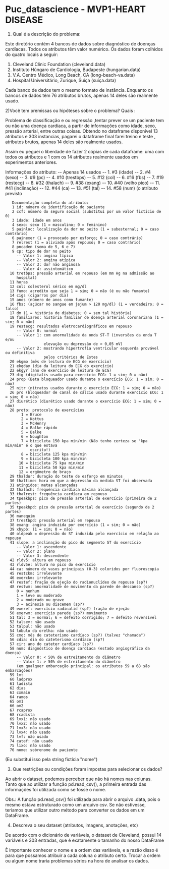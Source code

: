 # Puc_datascience - MVP1-HEART DISEASE 

1) Qual é a descrição do problema:

Este diretório contém 4 bancos de dados sobre diagnóstico de doenças cardíacas. Todos os atributos têm valor numérico. Os dados foram colhidos do quatro locais a seguir:

  1. Cleveland Clinic Foundation (cleveland.data)
  2. Instituto Húngaro de Cardiologia, Budapeste (hungarian.data)
  3. V.A. Centro Médico, Long Beach, CA (long-beach-va.data)
  4. Hospital Universitário, Zurique, Suíça (suíça.data)

Cada banco de dados tem o mesmo formato de instância. Enquanto os bancos de dados têm 76 atributos brutos, apenas 14 deles são realmente usado.

 2)Você tem premissas ou hipóteses sobre o problema? Quais :

 Problema de classificação  e ou regressão ,tentar prever se um paciente tem ou não uma doença cardíaca, a partir de informações como idade, sexo, pressão arterial, entre outras coisas.   Obtendo no dataframe disponível 13 atributos e 303 instancias, pagarei o dataframe final farei treino e teste , atributos brutos, apenas 14 deles são realmente usados.

 Assim eu peguei o liberdade de fazer 2 cópias de cada dataframe: uma com todos os atributos  e 1 com os 14 atributos realmente usados em experimentos anteriores.

 Informações do atributo:
    -- Apenas 14 usados
       -- 1. #3 (idade)
       -- 2. #4 (sexo)
       -- 3. #9 (pc)
       -- 4. #10 (trestbps)
       -- 5. #12 (col)
       -- 6. #16 (fbs)
       -- 7. #19 (restecg)
       -- 8. #32 (thalach)
       -- 9. #38 (exang)
       -- 10. #40 (velho pico)
       -- 11. #41 (inclinação)
       -- 12. #44 (ca)
       -- 13. #51 (tal)
       -- 14. #58 (num) (o atributo previsto

       Documentação completa do atributo:
       1 id: número de identificação do paciente
       2 ccf: número do seguro social (substituí por um valor fictício de 0)
       3 idade: idade em anos
       4 sexo: sexo (1 = masculino; 0 = feminino)
       5 painloc: localização da dor no peito (1 = subesternal; 0 = caso contrário)
       6 painexer (1 = provocado por esforço; 0 = caso contrário)
       7 relrest (1 = aliviado após repouso; 0 = caso contrário)
       8 pncaden (soma de 5, 6 e 7)
       9 cp: tipo de dor no peito
         -- Valor 1: angina típica
         -- Valor 2: angina atípica
         -- Valor 3: dor não anginosa
         -- Valor 4: assintomático
      10 tretbps: pressão arterial em repouso (em mm Hg na admissão ao
         hospital)
      11 horas
      12 col: colesterol sérico em mg/dl
      13 fumo: acredito que seja 1 = sim; 0 = não (é ou não fumante)
      14 cigs (cigarros por dia)
      15 anos (número de anos como fumante)
      16 fbs: (açúcar no sangue em jejum > 120 mg/dl) (1 = verdadeiro; 0 = falso)
      17 dm (1 = história de diabetes; 0 = sem tal história)
      18 familiares: história familiar de doença arterial coronariana (1 = sim; 0 = não)
      19 restecg: resultados eletrocardiográficos em repouso
         -- Valor 0: normal
         -- Valor 1: com anormalidade da onda ST-T (inversões da onda T e/ou
                     elevação ou depressão de > 0,05 mV)
         -- Valor 2: mostrando hipertrofia ventricular esquerda provável ou definitiva
                     pelos critérios de Estes
      20 ekgmo (mês de leitura de ECG de exercício)
      21 ekgday (dia da leitura do ECG do exercício)
      22 ekgyr (ano de exercício de leitura de ECG)
      23 dig (digitalis usado para exercício ECG: 1 = sim; 0 = não)
      24 prop (Beta bloqueador usado durante o exercício ECG: 1 = sim; 0 = não)
      25 nitr (nitratos usados durante o exercício ECG: 1 = sim; 0 = não)
      26 pro (bloqueador de canal de cálcio usado durante exercício ECG: 1 = sim; 0 = não)
      27 diurético (diurético usado durante o exercício ECG: 1 = sim; 0 = não)
      28 proto: protocolo de exercícios
           1 = Bruce
           2 = Kottus
           3 = McHenry
           4 = Balke rápido
           5 = Balke
           6 = Noughton
           7 = bicicleta 150 kpa min/min (Não tenho certeza se "kpa min/min" é o que estava
               escrito!)
           8 = bicicleta 125 kpa min/min
           9 = bicicleta 100 kpa min/min
          10 = bicicleta 75 kpa min/min
          11 = bicicleta 50 kpa min/min
          12 = ergômetro de braço
      29 thaldur: duração do teste de esforço em minutos
      30 thaltime: hora em que a depressão da medida ST foi observada
      31 atingidos: metas alcançadas
      32 thalach: frequência cardíaca máxima alcançada
      33 thalrest: frequência cardíaca em repouso
      34 tpeakbps: pico de pressão arterial de exercício (primeira de 2 partes)
      35 tpeakbpd: pico de pressão arterial de exercício (segundo de 2 partes)
      36 manequim
      37 trestbpd: pressão arterial em repouso
      38 exang: angina induzida por exercício (1 = sim; 0 = não)
      39 xhypo: (1 = sim; 0 = não)
      40 oldpeak = depressão do ST induzida pelo exercício em relação ao repouso
      41 slope: a inclinação do pico do segmento ST do exercício
         -- Valor 1: ascendente
         -- Valor 2: plano
         -- Valor 3: descendente
      42 rldv5: altura em repouso
      43 rldv5e: altura no pico do exercício
      44 ca: número de vasos principais (0-3) coloridos por fluoroscopia
      45 restckm: irrelevante
      46 exerckm: irrelevante
      47 restef: fração de ejeção do radionuclídeo de repouso (sp?)
      48 restwm: anormalidade de movimento da parede de descanso (sp?)
         0 = nenhum
         1 = leve ou moderado
         2 = moderado ou grave
         3 = acinesia ou discemem (sp?)
      49 exeref: exercício radinalid (sp?) fração de ejeção
      50 exerwm: exercício parede (sp?) movimento
      51 tal: 3 = normal; 6 = defeito corrigido; 7 = defeito reversível
      52 talsev: não usado
      53 talpul: não usado
      54 lóbulo da orelha: não usado
      55 cmo: mês de cateterismo cardíaco (sp?) (talvez "chamada")
      56 cdia: dia do cateterismo cardíaco (sp?)
      57 cir: ano do cateter cardíaco (sp?)
      58 num: diagnóstico de doença cardíaca (estado angiográfico da doença)
         -- Valor 0: < 50% de estreitamento do diâmetro
         -- Valor 1: > 50% de estreitamento do diâmetro
         (em qualquer embarcação principal: os atributos 59 a 68 são embarcações)
      59 lmt
      60 ladprox
      61 ladista
      62 dias
      63 cxmain
      64 ramos
      65 om1
      66 om2
      67 rcaprox
      68 rcadista
      69 lvx1: não usado
      70 lvx2: não usado
      71 lvx3: não usado
      72 lvx4: não usado
      73 lvf: não usado
      74 catef: não usado
      75 lixo: não usado
      76 nome: sobrenome do paciente
(Eu substituí isso pela string fictícia "nome")


3) Que restrições ou condições foram impostas para selecionar os dados?

 Ao abrir o dataset, podemos perceber que não há nomes nas colunas. Tanto que ao utilizar a função pd.read_csv(), a primeira entrada das informações foi utilizada como se fosse o nome.

Obs.: A função pd.read_csv() foi utilizada para abrir o arquivo .data, pois o mesmo estava estruturado como um arquivo csv. Se não estivesse, teriamos que utilizar outro método para converter os dados em um DataFrame.


4) Descreva o seu dataset (atributos, imagens, anotações, etc)


De acordo com o dicionário de variáveis, o dataset de Cleveland, possui 14 variáveis e 303 entradas, que é exatamente o tamanho do nosso DataFrame

  È importante conhecer o nome e a ordem das variáveis, e a razão disso é para que possamos atribuir a cada coluna o atributo certo. Trocar a ordem ou algum nome traria problemas sérios na hora de analisar os dados.


